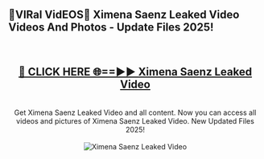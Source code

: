 <h2>🔴VIRal VidEOS🔴 Ximena Saenz Leaked Video Videos And Photos - Update Files 2025!</h2>
<br>
<div align="center">
<h2><a href="https://virallinks.top/odZfE0" rel="nofollow">🔴 CLICK HERE 🌐==►► Ximena Saenz Leaked Video</a></h2>
<br>
Get Ximena Saenz Leaked Video and all content. Now you can access all videos and pictures of Ximena Saenz Leaked Video. New Updated Files 2025!
<br>
<br>
<a href="https://virallinks.top/odZfE0" rel="nofollow" data-target="animated-image.originalLink"><img src="https://i.imgur.com/dJHk4Zq.gif)" alt="Ximena Saenz Leaked Video" style="max-width: 100%; display: inline-block;" data-target="animated-image.originalImage"></a>
</div>
<br>
